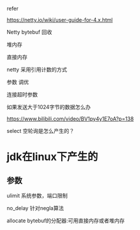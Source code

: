 

refer

https://netty.io/wiki/user-guide-for-4.x.html



Netty bytebuf 回收

堆内存

直接内存



netty 采用引用计数的方式





参数 调优

连接超时参数



如果发送大于1024字节的数据怎么办

https://www.bilibili.com/video/BV1py4y1E7oA?p=138







select 空轮询是怎么产生的？

jdk在linux下产生的
=======


## 参数

ulimit 系统参数，端口限制

no_delay 针对negla算法

allocate bytebuf的分配器:可用直接内存或者堆内存

